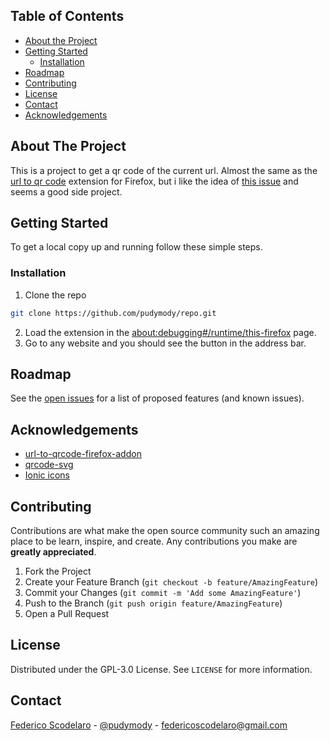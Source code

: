 <!--
*** Thanks for checking out this README Template. If you have a suggestion that would
*** make this better, please fork the repo and create a pull request or simply open
*** an issue with the tag "enhancement".
*** Thanks again! Now go create something AMAZING! :D
***
***
***
*** To avoid retyping too much info. Do a search and replace for the following:
*** github_username, repo, twitter_handle, email
-->


<!-- TABLE OF CONTENTS -->
## Table of Contents

* [About the Project](#about-the-project)
* [Getting Started](#getting-started)
  * [Installation](#installation)
* [Roadmap](#roadmap)
* [Contributing](#contributing)
* [License](#license)
* [Contact](#contact)
* [Acknowledgements](#acknowledgements)



<!-- ABOUT THE PROJECT -->
## About The Project

This is a project to get a qr code of the current url. Almost the same as the [url to qr code](https://github.com/smoqadam/url-to-qrcode-firefox-addon) extension for Firefox, but i like the idea of [this issue](https://github.com/smoqadam/url-to-qrcode-firefox-addon/issues/13) and seems a good side project.

<!-- GETTING STARTED -->
## Getting Started

To get a local copy up and running follow these simple steps.

### Installation

1. Clone the repo
```sh
git clone https://github.com/pudymody/repo.git
```
2. Load the extension in the [about:debugging#/runtime/this-firefox](about:debugging#/runtime/this-firefox) page.
3. Go to any website and you should see the button in the address bar.


<!-- ROADMAP -->
## Roadmap

See the [open issues](https://github.com/pudymody/repo/issues) for a list of proposed features (and known issues).

<!-- ACKNOWLEDGEMENTS -->
## Acknowledgements

* [url-to-qrcode-firefox-addon](https://github.com/smoqadam/url-to-qrcode-firefox-addon)
* [qrcode-svg](https://papnkukn.github.io/qrcode-svg/)
* [Ionic icons](https://ionicons.com/)

<!-- CONTRIBUTING -->
## Contributing

Contributions are what make the open source community such an amazing place to be learn, inspire, and create. Any contributions you make are **greatly appreciated**.

1. Fork the Project
2. Create your Feature Branch (`git checkout -b feature/AmazingFeature`)
3. Commit your Changes (`git commit -m 'Add some AmazingFeature'`)
4. Push to the Branch (`git push origin feature/AmazingFeature`)
5. Open a Pull Request



<!-- LICENSE -->
## License

Distributed under the GPL-3.0 License. See `LICENSE` for more information.



<!-- CONTACT -->
## Contact

[Federico Scodelaro](https://pudymody.netlify.com) - [@pudymody](https://twitter.com/pudymody) - federicoscodelaro@gmail.com
